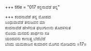+++
title = "017 ಕನ್ದನಾವೆಡೆ ತನ್ನ"

+++
ಕಂದನಾವೆಡೆ ತನ್ನ ಮೋಹದ  
ಸಿಂಧುವಾವೆಡೆ ತನುಜವನ ಮಾ  
ಕಂದನಾವೆಡೆ ಹೇಳೆನುತ ಫಲುಗುಣನು ತೊದಳಿಸುತ  
ನೊಂದು ಮನದಲಿ ಪಾರ್ಥನಾ ಸತಿ  
ಯಂದವನು ಕಾಣುತ್ತ ಬೆದೆಬೆದೆ  
ಬೆಂದು ಯಮರಾಜನ ಕುಮಾರನ ಮೊಗವ ನೋಡಿದನು    ॥17॥